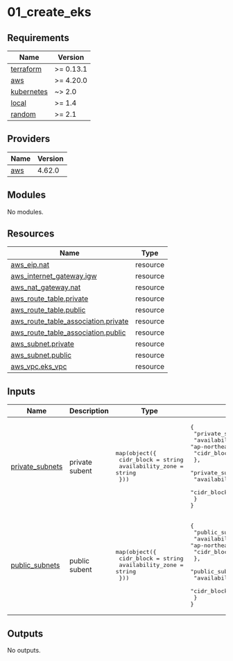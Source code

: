 # 01_create_eks

<!-- BEGINNING OF PRE-COMMIT-TERRAFORM DOCS HOOK -->
## Requirements

| Name | Version |
|------|---------|
| <a name="requirement_terraform"></a> [terraform](#requirement\_terraform) | >= 0.13.1 |
| <a name="requirement_aws"></a> [aws](#requirement\_aws) | >= 4.20.0 |
| <a name="requirement_kubernetes"></a> [kubernetes](#requirement\_kubernetes) | ~> 2.0 |
| <a name="requirement_local"></a> [local](#requirement\_local) | >= 1.4 |
| <a name="requirement_random"></a> [random](#requirement\_random) | >= 2.1 |

## Providers

| Name | Version |
|------|---------|
| <a name="provider_aws"></a> [aws](#provider\_aws) | 4.62.0 |

## Modules

No modules.

## Resources

| Name | Type |
|------|------|
| [aws_eip.nat](https://registry.terraform.io/providers/hashicorp/aws/latest/docs/resources/eip) | resource |
| [aws_internet_gateway.igw](https://registry.terraform.io/providers/hashicorp/aws/latest/docs/resources/internet_gateway) | resource |
| [aws_nat_gateway.nat](https://registry.terraform.io/providers/hashicorp/aws/latest/docs/resources/nat_gateway) | resource |
| [aws_route_table.private](https://registry.terraform.io/providers/hashicorp/aws/latest/docs/resources/route_table) | resource |
| [aws_route_table.public](https://registry.terraform.io/providers/hashicorp/aws/latest/docs/resources/route_table) | resource |
| [aws_route_table_association.private](https://registry.terraform.io/providers/hashicorp/aws/latest/docs/resources/route_table_association) | resource |
| [aws_route_table_association.public](https://registry.terraform.io/providers/hashicorp/aws/latest/docs/resources/route_table_association) | resource |
| [aws_subnet.private](https://registry.terraform.io/providers/hashicorp/aws/latest/docs/resources/subnet) | resource |
| [aws_subnet.public](https://registry.terraform.io/providers/hashicorp/aws/latest/docs/resources/subnet) | resource |
| [aws_vpc.eks_vpc](https://registry.terraform.io/providers/hashicorp/aws/latest/docs/resources/vpc) | resource |

## Inputs

| Name | Description | Type | Default | Required |
|------|-------------|------|---------|:--------:|
| <a name="input_private_subnets"></a> [private\_subnets](#input\_private\_subnets) | private subent | <pre>map(object({<br>    cidr_block        = string<br>    availability_zone = string<br>  }))</pre> | <pre>{<br>  "private_subnet_1": {<br>    "availability_zone": "ap-northeast-2a",<br>    "cidr_block": "10.0.3.0/24"<br>  },<br>  "private_subnet_2": {<br>    "availability_zone": "ap-northeast-2c",<br>    "cidr_block": "10.0.4.0/24"<br>  }<br>}</pre> | no |
| <a name="input_public_subnets"></a> [public\_subnets](#input\_public\_subnets) | public subent | <pre>map(object({<br>    cidr_block        = string<br>    availability_zone = string<br>  }))</pre> | <pre>{<br>  "public_subnet_1": {<br>    "availability_zone": "ap-northeast-2a",<br>    "cidr_block": "10.0.1.0/24"<br>  },<br>  "public_subnet_2": {<br>    "availability_zone": "ap-northeast-2c",<br>    "cidr_block": "10.0.2.0/24"<br>  }<br>}</pre> | no |

## Outputs

No outputs.
<!-- END OF PRE-COMMIT-TERRAFORM DOCS HOOK -->

